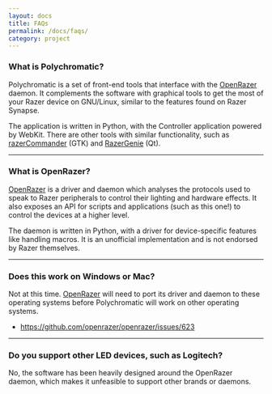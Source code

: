 ```yaml
---
layout: docs
title: FAQs
permalink: /docs/faqs/
category: project
---
```


### What is Polychromatic?

Polychromatic is a set of front-end tools that interface with the [OpenRazer]
daemon. It complements the software with graphical tools to get the most of your
Razer device on GNU/Linux, similar to the features found on Razer Synapse.

The application is written in Python, with the Controller application powered by
WebKit. There are other tools with similar functionality, such as
[razerCommander](https://github.com/GabMus/razerCommander) (GTK) and
[RazerGenie](https://github.com/z3ntu/RazerGenie) (Qt).

----

### What is OpenRazer?

[OpenRazer] is a driver and daemon which analyses the protocols used to speak
to Razer peripherals to control their lighting and hardware effects. It also
exposes an API for scripts and applications (such as this one!) to control
the devices at a higher level.

The daemon is written in Python, with a driver for device-specific
features like handling macros. It is an unofficial implementation and is not
endorsed by Razer themselves.

----

### Does this work on Windows or Mac?

Not at this time. [OpenRazer] will need to port its driver and daemon to these
operating systems before Polychromatic will work on other operating systems.

* <https://github.com/openrazer/openrazer/issues/623>

[OpenRazer]: https://openrazer.github.io

----

### Do you support other LED devices, such as Logitech?

No, the software has been heavily designed around the OpenRazer daemon, which
makes it unfeasible to support other brands or daemons.

